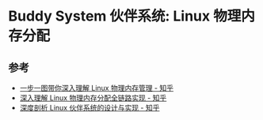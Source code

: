 # Buddy System 伙伴系统: Linux 物理内存分配

## 参考

- [一步一图带你深入理解 Linux 物理内存管理 - 知乎](https://zhuanlan.zhihu.com/p/585395024)
- [深入理解 Linux 物理内存分配全链路实现 - 知乎](https://zhuanlan.zhihu.com/p/595356681)
- [深度剖析 Linux 伙伴系统的设计与实现 - 知乎](https://zhuanlan.zhihu.com/p/603268284)
